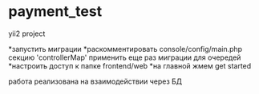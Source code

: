 # payment_test
yii2 project

*запустить миграции 
*раскомментировать console/config/main.php секцию 'controllerMap'
применить еще раз миграции для очередей
*настроить доступ к папке frontend/web
*на главной жмем get started

работа реализована на взаимодействии через БД